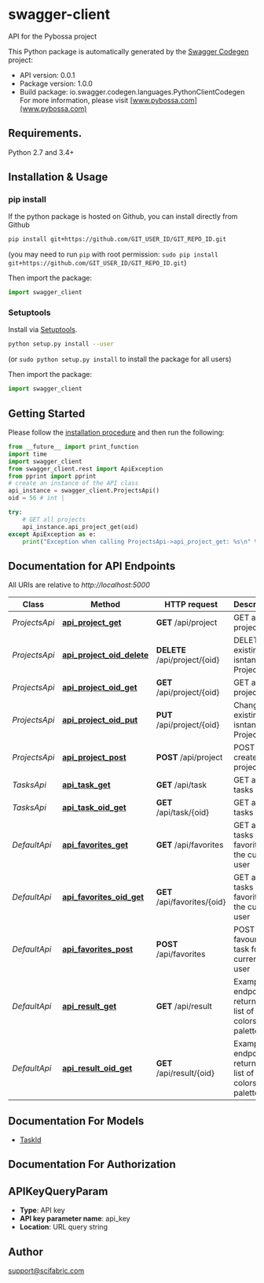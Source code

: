 # swagger-client
API for the Pybossa project

This Python package is automatically generated by the [Swagger Codegen](https://github.com/swagger-api/swagger-codegen) project:

- API version: 0.0.1
- Package version: 1.0.0
- Build package: io.swagger.codegen.languages.PythonClientCodegen
For more information, please visit [www.pybossa.com](www.pybossa.com)

## Requirements.

Python 2.7 and 3.4+

## Installation & Usage
### pip install

If the python package is hosted on Github, you can install directly from Github

```sh
pip install git+https://github.com/GIT_USER_ID/GIT_REPO_ID.git
```
(you may need to run `pip` with root permission: `sudo pip install git+https://github.com/GIT_USER_ID/GIT_REPO_ID.git`)

Then import the package:
```python
import swagger_client 
```

### Setuptools

Install via [Setuptools](http://pypi.python.org/pypi/setuptools).

```sh
python setup.py install --user
```
(or `sudo python setup.py install` to install the package for all users)

Then import the package:
```python
import swagger_client
```

## Getting Started

Please follow the [installation procedure](#installation--usage) and then run the following:

```python
from __future__ import print_function
import time
import swagger_client
from swagger_client.rest import ApiException
from pprint import pprint
# create an instance of the API class
api_instance = swagger_client.ProjectsApi()
oid = 56 # int | 

try:
    # GET all projects
    api_instance.api_project_get(oid)
except ApiException as e:
    print("Exception when calling ProjectsApi->api_project_get: %s\n" % e)

```

## Documentation for API Endpoints

All URIs are relative to *http://localhost:5000*

Class | Method | HTTP request | Description
------------ | ------------- | ------------- | -------------
*ProjectsApi* | [**api_project_get**](docs/ProjectsApi.md#api_project_get) | **GET** /api/project | GET all projects
*ProjectsApi* | [**api_project_oid_delete**](docs/ProjectsApi.md#api_project_oid_delete) | **DELETE** /api/project/{oid} | DELETE an existing isntance of Project
*ProjectsApi* | [**api_project_oid_get**](docs/ProjectsApi.md#api_project_oid_get) | **GET** /api/project/{oid} | GET all projects
*ProjectsApi* | [**api_project_oid_put**](docs/ProjectsApi.md#api_project_oid_put) | **PUT** /api/project/{oid} | Change an existing isntance of Project
*ProjectsApi* | [**api_project_post**](docs/ProjectsApi.md#api_project_post) | **POST** /api/project | POST to create a project
*TasksApi* | [**api_task_get**](docs/TasksApi.md#api_task_get) | **GET** /api/task | GET all tasks
*TasksApi* | [**api_task_oid_get**](docs/TasksApi.md#api_task_oid_get) | **GET** /api/task/{oid} | GET all tasks
*DefaultApi* | [**api_favorites_get**](docs/DefaultApi.md#api_favorites_get) | **GET** /api/favorites | GET all tasks favorited by the current user
*DefaultApi* | [**api_favorites_oid_get**](docs/DefaultApi.md#api_favorites_oid_get) | **GET** /api/favorites/{oid} | GET all tasks favorited by the current user
*DefaultApi* | [**api_favorites_post**](docs/DefaultApi.md#api_favorites_post) | **POST** /api/favorites | POST a favourite task for the current user
*DefaultApi* | [**api_result_get**](docs/DefaultApi.md#api_result_get) | **GET** /api/result | Example endpoint returning a list of colors by palette
*DefaultApi* | [**api_result_oid_get**](docs/DefaultApi.md#api_result_oid_get) | **GET** /api/result/{oid} | Example endpoint returning a list of colors by palette


## Documentation For Models

 - [TaskId](docs/TaskId.md)


## Documentation For Authorization


## APIKeyQueryParam

- **Type**: API key
- **API key parameter name**: api_key
- **Location**: URL query string


## Author

support@scifabric.com

